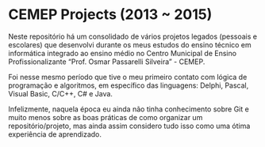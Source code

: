 # CEMEP Projects (2013 ~ 2015)
Neste repositório há um consolidado de vários projetos legados (pessoais e escolares) que desenvolvi durante os meus estudos do ensino técnico em informática integrado ao ensino médio no Centro Municipal de Ensino Profissionalizante “Prof. Osmar Passarelli Silveira” - CEMEP.

Foi nesse mesmo período que tive o meu primeiro contato com lógica de programação e algoritmos, em específico das linguagens: Delphi, Pascal, Visual Basic, C/C++, C# e Java.

Infelizmente, naquela época eu ainda não tinha conhecimento sobre Git e muito menos sobre as boas práticas de como organizar um repositório/projeto, mas ainda assim considero tudo isso como uma ótima experiência de aprendizado.
